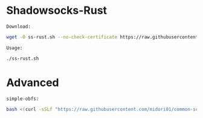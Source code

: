 # Shadowsocks-Rust
`Download:`
```bash
wget -O ss-rust.sh --no-check-certificate https://raw.githubusercontent.com/midori01/common-scripts/main/shadowsocks/ss-rust.sh && chmod +x ss-rust.sh
```
`Usage:`
```bash
./ss-rust.sh
```

# Advanced
`simple-obfs:`
```bash
bash <(curl -sSLf "https://raw.githubusercontent.com/midori01/common-scripts/main/shadowsocks/simple-obfs.sh")
```
